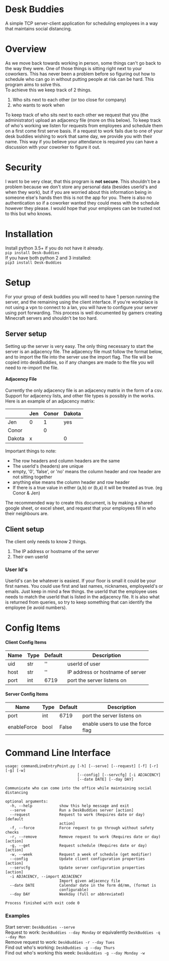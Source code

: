 # Desk Buddies
A simple TCP server-client application for scheduling 
employees in a way that maintains social distancing.

# Overview
As we move back towards working in person, some things can't go back to the way they were. One of those things 
is sitting right next to your coworkers. This has never been a problem before so figuring out how to schedule
who can go in without putting people at risk can be hard. This program aims to solve this.  
To achieve this we keep track of 2 things.
1. Who sits next to each other (or too close for company)
2. who wants to work when

To keep track of who sits next to each other we request that you (the administrator) upload an adjacency file 
(more on this below). To keep track of who's working we listen for requests from employees and schedule them
on a first come first serve basis. If a request to work fails due to one of your desk buddies wishing to work
that same day, we provide you with their name. This way if you believe your attendance is required you can
have a discussion with your coworker to figure it out.

# Security
I want to be very clear, that this program is **not secure**. This shouldn't be a problem because we don't store
any personal data (besides userId's and when they work), but if you are worried about this information being in
someone else's hands then this is not the app for you. There is also no authentication so if a coworker wanted they
could mess with the schedule however they please. I would hope that your employees can be trusted not to this but who
knows.

# Installation

Install python 3.5+ if you do not have it already.  
`pip install Desk-Buddies`  
If you have both python 2 and 3 installed:  
`pip3 install Desk-Buddies`  

# Setup

For your group of desk buddies you will need to have 1 person running the server, and the remaining 
using the client interface. If you're workplace is not using a vpn to connect to a lan, you will have 
to configure your server using port forwarding. This process is well documented by gamers creating
Minecraft servers and shouldn't be too hard.

## Server setup

Setting up the server is very easy. The only thing necessary to start the server is an adjacency file.
The adjacency file must follow the format below, and to import the file into the server use the import flag.
The file will be copied into deskBuddies, so if any changes are made to the file you will need to re-import the file.

#### Adjacency File

Currently the only adjacency file is an adjacency matrix in the form of a csv. Support for adjacency lists,
and other file types is possibly in the works. Here is an example of an adjacency matrix:

|        | Jen | Conor | Dakota |
|--------|-----|-------|--------|
| Jen    | 0   | 1     | yes    |
| Conor  |     | 0     |        |
| Dakota | x   |       |  0     |

Important things to note:
* The row headers and column headers are the same
* The userId's (headers) are unique
* empty, '0', 'false', or 'no' means the column header and row header are not sitting together
* anything else means the column header and row header
* If there is a true value in either (a,b) or (b,a) it will be treated as true. (eg Conor & Jen)

The recommended way to create this document, is by making a shared google sheet, or excel sheet, and request
that your employees fill in who their neighbours are.

## Client setup
The client only needs to know 2 things.
1. The IP address or hostname of the server
2. Their own userId

### User Id's
UserId's can be whatever is easiest. If your floor is small it could be your first names. You could use
first and last names, nicknames, employeeId's or emails. Just keep in mind a few things. the userId
that the employee uses needs to match the userId that is listed in the adjacency file. It is also what is returned
from queries, so try to keep something that can identify the employee (ie avoid numbers).


# Config Items
#### Client Config Items

| Name  | Type | Default | Description |
|--------|-----|-------|--------|
| uid    | str   | ''  | userId of user |
| host   | str   | ''  | IP address or hostname of server|
| port   | int   | 6719| port the server listens on      |

#### Server Config Items

| Name  | Type | Default | Description |
|--------|-----|-------|--------|
| port   | int   | 6719| port the server listens on      |
|enableForce | bool | False | enable users to use the force flag |

# Command Line Interface
```
usage: commandLineEntryPoint.py [-h] [--serve] [--request] [-f] [-r] [-g] [-w]
                                [--config] [--servcfg] [-i ADJACENCY]
                                [--date DATE] [--day DAY]

Communicate who can come into the office while maintaining social distancing

optional arguments:
  -h, --help            show this help message and exit
  --serve               Run a DeskBuddies server [action]
  --request             Request to work (Requires date or day) [default
                        action]
  -f, --force           Force request to go through without safety checks
  -r, --remove          Remove request to work (Requires date or day) [action]
  -g, --get             Request schedule (Requires date or day) [action]
  -w, --week            Request a week of schedule (get modifier)
  --config              Update client configuration properties [action]
  --servcfg             Update server configuration properties [action]
  -i ADJACENCY, --import ADJACENCY
                        Import given adjacency file
  --date DATE           Calendar date in the form dd/mm, (format is
                        configurable)
  --day DAY             Weekday (full or abbreviated)

Process finished with exit code 0

```

### Examples
Start server: `DeskBuddies --serve`  
Request to work: `DeskBuddies --day Monday` or equivalently `DeskBuddies -q --day Mon`  
Remove request to work: `DeskBuddies -r --day Tues`  
Find out who's working: `DeskBuddies -g --day Thurs`    
Find out who's working this week: `DeskBuddies -g --day Monday -w`

